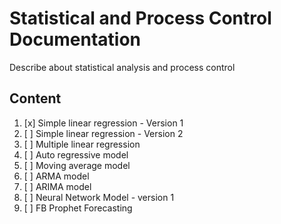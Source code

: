 # Statistical and Process Control Documentation
Describe about statistical analysis and process control

## Content
1. [x] Simple linear regression - Version 1
2. [ ] Simple linear regression - Version 2
3. [ ] Multiple linear regression
4. [ ] Auto regressive model
5. [ ] Moving average model
6. [ ] ARMA model
7. [ ] ARIMA model
8. [ ] Neural Network Model - version 1
9. [ ] FB Prophet Forecasting
